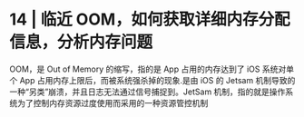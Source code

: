 # 14 | 临近 OOM，如何获取详细内存分配信息，分析内存问题

OOM，是 Out of Memory 的缩写，指的是 App 占用的内存达到了 iOS 系统对单个 App 占用内存上限后，而被系统强杀掉的现象.是由 iOS 的 Jetsam 机制导致的一种“另类”崩溃，并且日志无法通过信号捕捉到。JetSam 机制，指的就是操作系统为了控制内存资源过度使用而采用的一种资源管控机制

